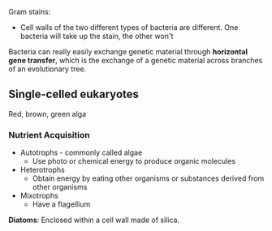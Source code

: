 Gram stains:

- Cell walls of the two different types of bacteria are different. One bacteria will take up the stain, the other won't

Bacteria can really easily exchange genetic material through **horizontal gene transfer**, which is the exchange of a genetic material across branches of an evolutionary tree.

## Single-celled eukaryotes

Red, brown, green alga

### **Nutrient Acquisition**

- Autotrophs - commonly called algae
	- Use photo or chemical energy to produce organic molecules
- Heterotrophs
	- Obtain energy by eating other organisms or substances derived from other organisms
- Mixotrophs
	- Have a flagellium

**Diatoms**: Enclosed within a cell wall made of silica.

	
